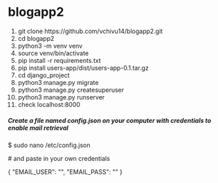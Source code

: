 # blogapp2

<ol>
  <li>git clone https://github.com/vchivu14/blogapp2.git</li>
  <li>cd blogapp2</li>
  <li>python3 -m venv venv</li>
  <li>source venv/bin/activate</li>
  <li>pip install -r requirements.txt</li>
  <li>pip install users-app/dist/users-app-0.1.tar.gz</li>
  <li>cd django_project</li>
  <li>python3 manage.py migrate</li>
  <li>python3 manage.py createsuperuser</li>
  <li>python3 manage.py runserver</li>
  <li>check localhost:8000</li>
</ol>
<h5> Create a file named config.json on your computer with credentials to enable mail retrieval</h5>
<p>
$ sudo nano /etc/config.json
</p>
<p>
# and paste in your own credentials
</p>
<p>
{
        "EMAIL_USER": "",
        "EMAIL_PASS": ""
}
</p>